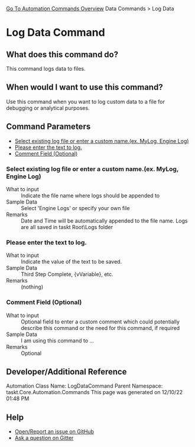 <!--TITLE: Log Data Command -->
<!-- SUBTITLE: a command in the Data Commands group. -->
[Go To Automation Commands Overview](/automation-commands.md)
Data Commands &gt; Log Data


# Log Data Command


## What does this command do?
This command logs data to files.


## When would I want to use this command?
Use this command when you want to log custom data to a file for debugging or analytical purposes.


## Command Parameters
- [Select existing log file or enter a custom name.(ex. MyLog, Engine Log)](#param_0)
- [Please enter the text to log.](#param_1)
- [Comment Field (Optional)](#param_2)


<a id="param_0"></a>
### Select existing log file or enter a custom name.(ex. MyLog, Engine Log)


<dl>
<dt>What to input</dt><dd>Indicate the file name where logs should be appended to</dd>
<dt>Sample Data</dt><dd>Select 'Engine Logs' or specify your own file</dd>
<dt>Remarks</dt><dd>Date and Time will be automatically appended to the file name.  Logs are all saved in taskt Root\Logs folder</dd>
</dl>




<a id="param_1"></a>
### Please enter the text to log.


<dl>
<dt>What to input</dt><dd>Indicate the value of the text to be saved.</dd>
<dt>Sample Data</dt><dd>Third Step Complete, {vVariable}, etc.</dd>
<dt>Remarks</dt><dd>(nothing)</dd>
</dl>




<a id="param_2"></a>
### Comment Field (Optional)


<dl>
<dt>What to input</dt><dd>Optional field to enter a custom comment which could potentially describe this command or the need for this command, if required</dd>
<dt>Sample Data</dt><dd>I am using this command to ...</dd>
<dt>Remarks</dt><dd>Optional</dd>
</dl>




## Developer/Additional Reference
Automation Class Name: LogDataCommand
Parent Namespace: taskt.Core.Automation.Commands
This page was generated on 12/10/22 01:48 PM


## Help
- [Open/Report an issue on GitHub](https://github.com/rcktrncn/taskt/issues/new)
- [Ask a question on Gitter](https://gitter.im/taskt-rpa/Lobby)

